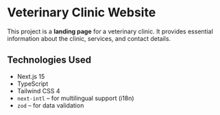 # Veterinary Clinic Website

This project is a **landing page** for a veterinary clinic. It provides essential information about
the clinic, services, and contact details.

## Technologies Used

- Next.js 15
- TypeScript
- Tailwind CSS 4
- `next-intl` – for multilingual support (i18n)
- `zod` – for data validation

